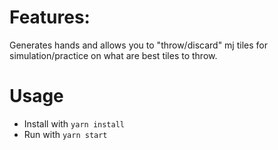 # Features:
Generates hands and allows you to "throw/discard" mj tiles for simulation/practice on what are best tiles to throw.

# Usage
- Install with `yarn install`
- Run with `yarn start`